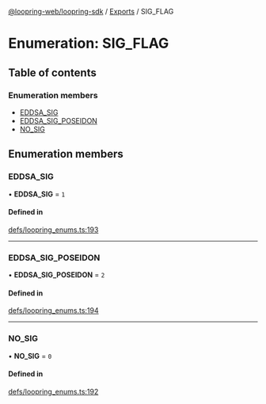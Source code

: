 [@loopring-web/loopring-sdk](../README.md) / [Exports](../modules.md) / SIG\_FLAG

# Enumeration: SIG\_FLAG

## Table of contents

### Enumeration members

- [EDDSA\_SIG](SIG_FLAG.md#eddsa_sig)
- [EDDSA\_SIG\_POSEIDON](SIG_FLAG.md#eddsa_sig_poseidon)
- [NO\_SIG](SIG_FLAG.md#no_sig)

## Enumeration members

### EDDSA\_SIG

• **EDDSA\_SIG** = `1`

#### Defined in

[defs/loopring_enums.ts:193](https://github.com/Loopring/loopring_sdk/blob/81e0b16/src/defs/loopring_enums.ts#L193)

___

### EDDSA\_SIG\_POSEIDON

• **EDDSA\_SIG\_POSEIDON** = `2`

#### Defined in

[defs/loopring_enums.ts:194](https://github.com/Loopring/loopring_sdk/blob/81e0b16/src/defs/loopring_enums.ts#L194)

___

### NO\_SIG

• **NO\_SIG** = `0`

#### Defined in

[defs/loopring_enums.ts:192](https://github.com/Loopring/loopring_sdk/blob/81e0b16/src/defs/loopring_enums.ts#L192)
